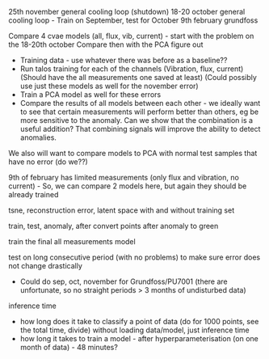 25th november general cooling loop (shutdown)
18-20 october general cooling loop - Train on September, test for October
9th february grundfoss


Compare 4 cvae models (all, flux, vib, current) - start with the problem on the 18-20th october
Compare then with the PCA
figure out
- Training data - use whatever there was before as a baseline??
- Run talos training for each of the channels (Vibration, flux, current) (Should have the all measurements one saved at least) (Could possibly use just these models as well for the november error)
- Train a PCA model as well for these errors
- Compare the results of all models between each other - we ideally want to see that certain measurements will
perform better than others, eg be more sensitive to the anomaly. Can we show that the combination is a useful addition?
That combining signals will improve the ability to detect anomalies.

We also will want to compare models to PCA with normal test samples that have no error (do we??)

9th of february has limited measurements (only flux and vibration, no current) - 
So, we can compare 2 models here, but again they should be already trained


tsne, reconstruction error, latent space with and without training set

train, test, anomaly, after
convert points after anomaly to green

train the final all measurements model

test on long consecutive period (with no problems) to make sure error does not change drastically
 - Could do sep, oct, november for Grundfoss/PU7001 (there are unfortunate, so no straight periods > 3 months of undisturbed data)

inference time
- how long does it take to classify a point of data (do for 1000 points, see the total time, divide) without loading data/model, just inference time
- how long it takes to train a model - after hyperparameterisation (on one month of data) - 48 minutes?